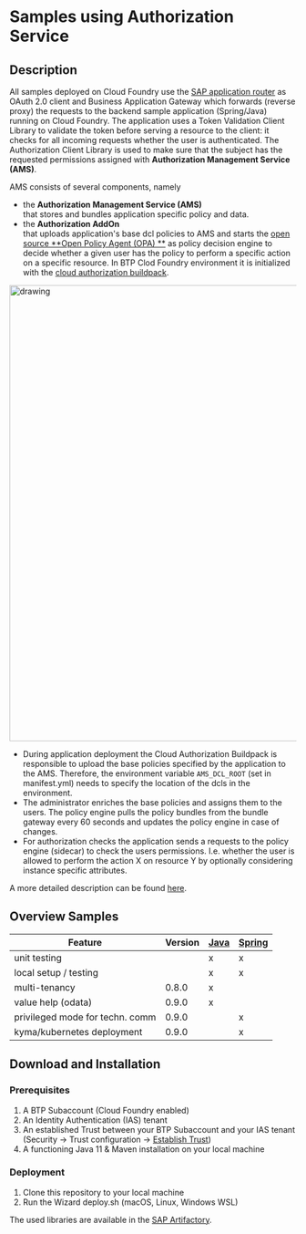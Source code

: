 # Samples using Authorization Service

## Description

All samples deployed on Cloud Foundry use the [SAP application router](https://www.npmjs.com/package/@sap/approuter) as
OAuth 2.0 client and Business Application Gateway which forwards (reverse proxy) the requests to the backend sample
application (Spring/Java) running on Cloud Foundry. The application uses a Token Validation Client Library to validate
the token before serving a resource to the client: it checks for all incoming requests whether the user is
authenticated. The Authorization Client Library is used to make sure that the subject has the requested permissions
assigned with **Authorization Management Service (AMS)**.

AMS consists of several components, namely

- the **Authorization Management Service (AMS)**  
  that stores and bundles application specific policy and data.
- the **Authorization AddOn**  
  that uploads application's base dcl policies to AMS and starts the [open source **Open Policy Agent (OPA)
  **](https://www.openpolicyagent.org/) as policy decision engine to decide whether a given user has the policy to
  perform a specific action on a specific resource. In BTP Clod Foundry environment it is initialized with
  the [cloud authorization buildpack](https://github.com/SAP/cloud-authorization-buildpack).

<img src="https://github.wdf.sap.corp/CPSecurity/AMS/blob/master/Overview/images/AMS_BigPicture_CF_simple.drawio.svg" alt="drawing" width="800px"/>

- During application deployment the Cloud Authorization Buildpack is responsible to upload the base policies specified
  by the application to the AMS. Therefore, the environment variable `AMS_DCL_ROOT` (set in manifest.yml) needs to
  specify the location of the dcls in the
  environment.
- The administrator enriches the base policies and assigns them to the users. The policy engine pulls the policy bundles
  from the bundle gateway every 60 seconds and updates the policy engine in case of changes.
- For authorization checks the application sends a requests to the policy engine (sidecar) to check the users
  permissions. I.e. whether the user is allowed to perform the action X on resource Y by optionally considering instance
  specific attributes.

A more detailed description can be found [here](https://github.wdf.sap.corp/pages/CPSecurity/AMS/Overview/AMS_basics/).

## Overview Samples

| Feature                         | Version | [Java](java-security-ams) | [Spring](spring-security-ams) | 
|---------------------------------|---------|---------------------------|-------------------------------|
| unit testing                    |         | x                         | x                             | 
| local setup / testing           |         | x                         | x                             | 
| multi-tenancy                   | 0.8.0   | x                         |                               |                      
| value help (odata)              | 0.9.0   | x                         |                               |                      
| privileged mode for techn. comm | 0.9.0   |                           | x                             |                      
| kyma/kubernetes deployment      | 0.9.0   |                           | x                             |              

## Download and Installation

### Prerequisites

1. A BTP Subaccount (Cloud Foundry enabled)
2. An Identity Authentication (IAS) tenant
3. An established Trust between your BTP Subaccount and your IAS tenant (Security -> Trust
   configuration -> [Establish Trust](https://help.sap.com/docs/btp/sap-business-technology-platform/establish-trust-and-federation-between-uaa-and-identity-authentication))
4. A functioning Java 11 & Maven installation on your local machine

### Deployment

1. Clone this repository to your local machine
2. Run the Wizard deploy.sh (macOS, Linux, Windows WSL)


The used libraries are available in the [SAP Artifactory](https://int.repositories.cloud.sap/artifactory/build-releases/com/sap/cloud/security/ams/client/).

